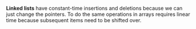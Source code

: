 **Linked lists** have constant-time insertions and deletions
because we can just change the pointers. To do the same operations in arrays requires linear time because subsequent items need
to be shifted over.
